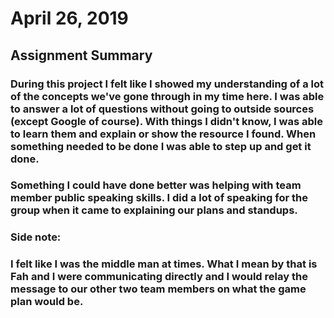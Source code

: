 # April 26, 2019

## Assignment Summary

### During this project I felt like I showed my understanding of a lot of the concepts we've gone through in my time here. I was able to answer a lot of questions without going to outside sources (except Google of course). With things I didn't know, I was able to learn them and explain or show the resource I found. When something needed to be done I was able to step up and get it done. 

### Something I could have done better was helping with team member public speaking skills. I did a lot of speaking for the group when it came to explaining our plans and standups. 
 
### Side note:
### I felt like I was the middle man at times. What I mean by that is Fah and I were communicating directly and I would relay the message to our other two team members on what the game plan would be.

    